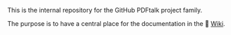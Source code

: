 This is the internal repository for the GitHub PDFtalk project family.

The purpose is to have a central place for the documentation in the :book: [Wiki](https://github.com/PDFtalk/.github/wiki).
